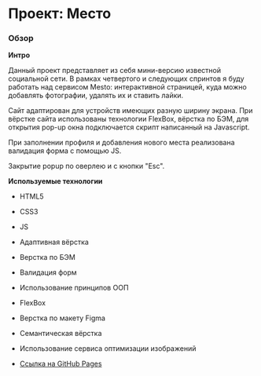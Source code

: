 # Проект: Место

### Обзор

**Интро**

Данный проект представляет из себя мини-версию известной социальной сети.
В рамках четвертого и следующих спринтов я буду работать над сервисом Mesto: интерактивной страницей, куда можно добавлять фотографии, удалять их и ставить лайки.

Сайт адаптирован для устройств имеющих разную ширину экрана. При вёрстке сайта использованы технологии FlexBox, вёрстка по БЭМ, для открытия pop-up окна подключается скрипт написанный на Javascript.

При заполнении профиля и добавления нового места реализована валидация форма с помощью JS.

Закрытие popup по оверлею и с кнопки "Esc".


**Используемые технологии**

* HTML5

* CSS3

* JS

* Адаптивная вёрстка

* Верстка по БЭМ

* Валидация форм

* Использование принципов ООП

* FlexBox

* Верстка по макету Figma

* Семантическая вёрстка

* Использование сервиса оптимизации изображений



* [Ссылка на GitHub Pages](https://energetikk.github.io/mesto/index.html)
